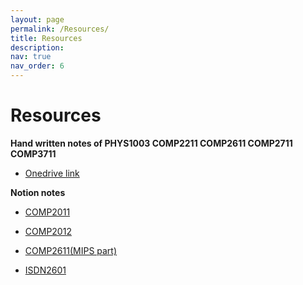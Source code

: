 ```yaml
---
layout: page
permalink: /Resources/
title: Resources
description:
nav: true
nav_order: 6
---
```


# Resources

**Hand written notes of PHYS1003 COMP2211 COMP2611 COMP2711 COMP3711**

- [Onedrive link](https://hkustconnect-my.sharepoint.com/:f:/g/personal/bxuar_connect_ust_hk/EuXzafuQpNZLvl_9r_aPqUcBUB6B89rpr_9EenPDDnqz4w?e=n7zxuC)

**Notion notes**

- [COMP2011](https://borongxu.notion.site/Notes-39caa8bace414374a3eb7952aade134d?pvs=4)

- [COMP2012](https://borongxu.notion.site/Notes-81ec774891134e2f8e32b933ec3ce98c)

- [COMP2611(MIPS part)](https://borongxu.notion.site/MIPS-notes-bca2f6ed46b141458c9ec8bc251a2b20?pvs=4)

- [ISDN2601](https://borongxu.notion.site/ISDN-2601-4b8d3a379c1a434283f7b69c4c9d93fa?pvs=74)
